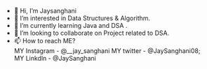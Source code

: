 - 👋 Hi, I’m Jaysanghani
- 👀 I’m interested in Data Structures & Algorithm.
- 🌱 I’m currently learning Java and DSA .
- 💞️ I’m looking to collaborate on Project related to DSA. 
- 📫 How to reach ME?        
     MY Instagram - @__jay_sanghani
     MY twitter - @JaySanghani08;     
     MY Linkdln - @JaySanghani
<!---
Jaysanghani08/Jaysanghani08 is a ✨ special ✨ repository because its `README.md` (this file) appears on your GitHub profile.
You can click the Preview link to take a look at your changes.
--->
